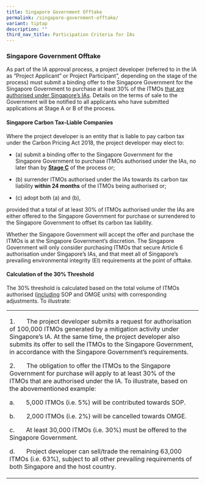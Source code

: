 ```yaml
---
title: Singapore Government Offtake
permalink: /singapore-government-offtake/
variant: tiptap
description: ""
third_nav_title: Participation Criteria for IAs
---
```

<h3><strong>Singapore Government Offtake</strong></h3>
<p>As part of the IA approval process, a project developer (referred to in
the IA as “Project Applicant” or Project Participant”, depending on the
stage of the process) must submit a binding offer to the Singapore Government
for the Singapore Government to purchase at least 30% of the ITMOs <u>that are authorised under Singapore’s IAs</u>.
Details on the terms of sale to the Government will be notified to all
applicants who have submitted applications at Stage A or B of the process.</p>
<p></p>
<h4><strong>Singapore Carbon Tax-Liable Companies</strong></h4>
<p></p>
<p>Where the project developer is an entity that is liable to pay carbon
tax under the Carbon Pricing Act 2018, the project developer may elect
to:</p>
<ul data-tight="true" class="tight">
<li>
<p>(a) submit a binding offer to the Singapore Government for the Singapore
Government to purchase ITMOs authorised under the IAs, no later than by <strong><u>Stage C</u></strong> of
the process or;</p>
</li>
<li>
<p>(b) surrender ITMOs authorised under the IAs towards its carbon tax liability <strong>within 24 months</strong> of
the ITMOs being authorised or;</p>
</li>
<li>
<p>(c) adopt both (a) and (b),</p>
</li>
</ul>
<p>provided that a total of at least 30% of ITMOs authorised under the IAs
are either offered to the Singapore Government for purchase or surrendered
to the Singapore Government to offset its carbon tax liability.</p>
<p></p>
<p>Whether the Singapore Government will accept the offer and purchase the
ITMOs is at the Singapore Government’s discretion. The Singapore Government
will only consider purchasing ITMOs that secure Article 6 authorisation
under Singapore’s IAs, and that meet all of Singapore’s prevailing environmental
integrity (EI) requirements at the point of offtake.</p>
<h4><strong>Calculation of the 30% Threshold</strong></h4>
<p></p>
<p>The 30% threshold is calculated based on the total volume of ITMOs authorised
(<u>including</u> SOP and OMGE units) with corresponding adjustments. To
illustrate:</p>
<table style="minWidth: 25px">
<colgroup>
<col>
</colgroup>
<tbody>
<tr>
<td rowspan="1" colspan="1">
<p>1.&nbsp;&nbsp;&nbsp;&nbsp;&nbsp;&nbsp; The project developer submits a
request for authorisation of 100,000 ITMOs generated by a mitigation activity
under Singapore’s IA. At the same time, the project developer also submits
its offer to sell the ITMOs to the Singapore Government, in accordance
with the Singapore Government’s requirements.</p>
<p></p>
<p>2.&nbsp;&nbsp;&nbsp;&nbsp;&nbsp;&nbsp; The obligation to offer the ITMOs
to the Singapore Government for purchase will apply to at least 30% of
the ITMOs that are authorised under the IA. To illustrate, based on the
abovementioned example:</p>
<p>a.&nbsp;&nbsp;&nbsp;&nbsp;&nbsp;&nbsp; 5,000 ITMOs (i.e. 5%) will be contributed
towards SOP.</p>
<p>b.&nbsp;&nbsp;&nbsp;&nbsp;&nbsp;&nbsp; 2,000 ITMOs (i.e. 2%) will be cancelled
towards OMGE.</p>
<p>c.&nbsp;&nbsp;&nbsp;&nbsp;&nbsp;&nbsp; At least 30,000 ITMOs (i.e. 30%)
must be offered to the Singapore Government.</p>
<p>d.&nbsp;&nbsp;&nbsp;&nbsp;&nbsp;&nbsp; Project developer can sell/trade
the remaining 63,000 ITMOs (i.e. 63%), subject to all other prevailing
requirements of both Singapore and the host country.</p>
</td>
</tr>
</tbody>
</table>
<p></p>
<p></p>
<p></p>
<p></p>
<p></p>
<p></p>
<p></p>